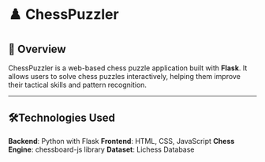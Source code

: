 # ♟️ ChessPuzzler

## 📖 Overview
ChessPuzzler is a web-based chess puzzle application built with **Flask**.
It allows users to solve chess puzzles interactively, helping them improve their tactical skills and pattern recognition.

---

## 🛠️Technologies Used
**Backend**: Python with Flask
**Frontend**: HTML, CSS, JavaScript
**Chess Engine**: chessboard-js library
**Dataset**: Lichess Database
